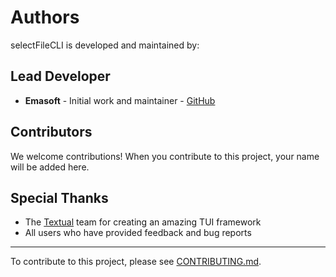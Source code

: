 # Authors

selectFileCLI is developed and maintained by:

## Lead Developer

- **Emasoft** - Initial work and maintainer - [GitHub](https://github.com/Emasoft)

## Contributors

We welcome contributions! When you contribute to this project, your name will be added here.

## Special Thanks

- The [Textual](https://github.com/Textualize/textual) team for creating an amazing TUI framework
- All users who have provided feedback and bug reports

---

To contribute to this project, please see [CONTRIBUTING.md](CONTRIBUTING.md).
